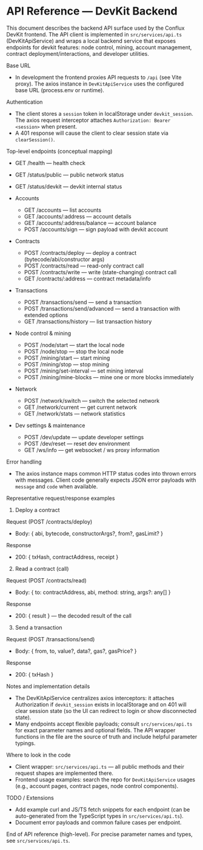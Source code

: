 # API Reference — DevKit Backend

This document describes the backend API surface used by the Conflux DevKit frontend. The API client is implemented in `src/services/api.ts` (DevKitApiService) and wraps a local backend service that exposes endpoints for devkit features: node control, mining, account management, contract deployment/interactions, and developer utilities.

Base URL
- In development the frontend proxies API requests to `/api` (see Vite proxy). The axios instance in `DevKitApiService` uses the configured base URL (process.env or runtime).

Authentication
- The client stores a `session` token in localStorage under `devkit_session`. The axios request interceptor attaches `Authorization: Bearer <session>` when present.
- A 401 response will cause the client to clear session state via `clearSession()`.

Top-level endpoints (conceptual mapping)
- GET /health — health check
- GET /status/public — public network status
- GET /status/devkit — devkit internal status
- Accounts
  - GET /accounts — list accounts
  - GET /accounts/:address — account details
  - GET /accounts/:address/balance — account balance
  - POST /accounts/sign — sign payload with devkit account

- Contracts
  - POST /contracts/deploy — deploy a contract (bytecode/abi/constructor args)
  - POST /contracts/read — read-only contract call
  - POST /contracts/write — write (state-changing) contract call
  - GET /contracts/:address — contract metadata/info

- Transactions
  - POST /transactions/send — send a transaction
  - POST /transactions/send/advanced — send a transaction with extended options
  - GET /transactions/history — list transaction history

- Node control & mining
  - POST /node/start — start the local node
  - POST /node/stop — stop the local node
  - POST /mining/start — start mining
  - POST /mining/stop — stop mining
  - POST /mining/set-interval — set mining interval
  - POST /mining/mine-blocks — mine one or more blocks immediately

- Network
  - POST /network/switch — switch the selected network
  - GET /network/current — get current network
  - GET /network/stats — network statistics

- Dev settings & maintenance
  - POST /dev/update — update developer settings
  - POST /dev/reset — reset dev environment
  - GET /ws/info — get websocket / ws proxy information

Error handling
- The axios instance maps common HTTP status codes into thrown errors with messages. Client code generally expects JSON error payloads with `message` and `code` when available.

Representative request/response examples

1) Deploy a contract

Request (POST /contracts/deploy)
- Body: { abi, bytecode, constructorArgs?, from?, gasLimit? }

Response
- 200: { txHash, contractAddress, receipt }

2) Read a contract (call)

Request (POST /contracts/read)
- Body: { to: contractAddress, abi, method: string, args?: any[] }

Response
- 200: { result } — the decoded result of the call

3) Send a transaction

Request (POST /transactions/send)
- Body: { from, to, value?, data?, gas?, gasPrice? }

Response
- 200: { txHash }

Notes and implementation details
- The DevKitApiService centralizes axios interceptors: it attaches Authorization if `devkit_session` exists in localStorage and on 401 will clear session state (so the UI can redirect to login or show disconnected state).
- Many endpoints accept flexible payloads; consult `src/services/api.ts` for exact parameter names and optional fields. The API wrapper functions in the file are the source of truth and include helpful parameter typings.

Where to look in the code
- Client wrapper: `src/services/api.ts` — all public methods and their request shapes are implemented there.
- Frontend usage examples: search the repo for `DevKitApiService` usages (e.g., account pages, contract pages, node control components).

TODO / Extensions
- Add example curl and JS/TS fetch snippets for each endpoint (can be auto-generated from the TypeScript types in `src/services/api.ts`).
- Document error payloads and common failure cases per endpoint.

End of API reference (high-level). For precise parameter names and types, see `src/services/api.ts`.
